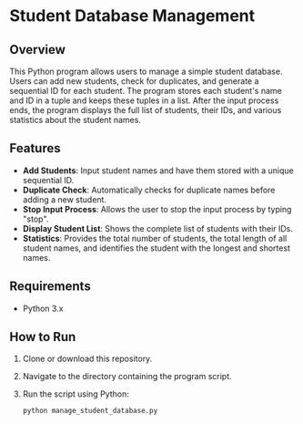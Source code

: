 # Student Database Management

## Overview

This Python program allows users to manage a simple student database. Users can add new students, check for duplicates, and generate a sequential ID for each student. The program stores each student's name and ID in a tuple and keeps these tuples in a list. After the input process ends, the program displays the full list of students, their IDs, and various statistics about the student names.

## Features

- **Add Students**: Input student names and have them stored with a unique sequential ID.
- **Duplicate Check**: Automatically checks for duplicate names before adding a new student.
- **Stop Input Process**: Allows the user to stop the input process by typing "stop".
- **Display Student List**: Shows the complete list of students with their IDs.
- **Statistics**: Provides the total number of students, the total length of all student names, and identifies the student with the longest and shortest names.

## Requirements

- Python 3.x

## How to Run

1. Clone or download this repository.
2. Navigate to the directory containing the program script.
3. Run the script using Python:

   ```bash
   python manage_student_database.py
